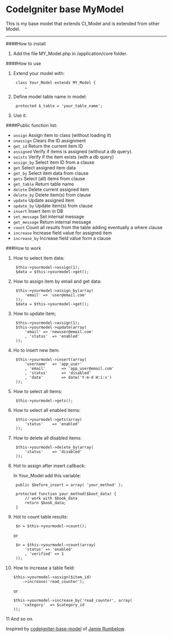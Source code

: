CodeIgniter base MyModel
=================================

This is my base model that extends CI_Model and is extended from other Model.

-----

####How to install

1. Add the file MY_Model.php in /application/core folder.

####How to use

1. Extend your model with:

		class Your_Model extends MY_Model {
			…

2. Define model table name in model:

		protected $_table = 'your_table_name';

3. Use it.

####Public function list:

- `assign` Assign item to class (without loading it)
- `unassign` Clears the ID assignment
- `get_id` Return the current item ID
- `assigned` Verify if items is assigned (without a db query).
- `exists` Verify if the item exists (with a db query)
- `assign_by` Select item ID from a clause
- `get` Select assigned item data
- `get_by` Select item data from clause
- `gets` Select (all) items from clause
- `get_table` Return table name
- `delete` Delete current assigned item
- `delete_by` Delete item(s) from clause
- `update` Update assigned item
- `update_by` Update item(s) from clause
- `insert` Insert item in DB
- `set_message` Set internal message
- `get_message` Return internal message
- `count` Count all results from the table adding eventually a where clause
- `increase` Increase field value for assigned item
- `increase_by` Increase field value form a clause

###How to work

1. How to select item data:

		$this->yourmodel->assign(1);
		$data = $this->yourmodel->get();

2. How to assign item by email and get data:

		$this->yourmodel->assign_by(array(
			'email'	=> 'user@email.com'
		));
		$data = $this->yourmodel->get();

3. How to update item;

		$this->yourmodel->assign(1);
		$this->yourmodel->update(array(
			'email'	=> 'newuser@email.com'
			, 'status'	=> 'enabled'
		));

4. Ho to insert new item:

		$this->yourmodel->insert(array(
			'username'	=> 'app_user'
			, 'email'		=> 'app_user@email.com'
			, 'status'		=> 'disabled'
			, 'date'		=> date('Y-m-d H:i:s')
		));

5. How to select all items:

		$this->yourmodel->gets();

6. How to select all enabled items:

		$this->yourmodel->gets(array(
			'status'	=> 'enabled'
		));

7. How to delete all disabled items:

		$this->yourmodel->delete_by(array(
			'status'	=> 'disabled'
		));

8. Hot to assign after insert callback:

	In Your_Model add this variable:

		public $before_insert = array( 'your_method' );

		protected function your_method($boot_data) {
			// work with $book_data
			return $book_data;
		}

9. Hot to count table results:

		$n = $this->yourmodel->count();

	or

		$n = $this->yourmodel->count(array(
			'status' => 'enabled'
			, 'verified' => 1
		));

10. How to increase a table field:

		$this->yourmodel->assign($item_id)
			->increase('read_counter');

	or

		$this->yourmodel->increase_by('read_counter', array(
			'category'	=> $category_id
		));

11 And so on.


Inspired by [codeigniter-base-model](https://github.com/jamierumbelow/codeigniter-base-model) of [Jamie Rumbelow](https://github.com/jamierumbelow).